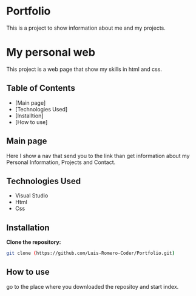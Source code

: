 # Portfolio

This is a project to show information about me and my projects.

# My personal web

This project is a web page that show my skills in html and css.

## Table of Contents

- [Main page]
- [Technologies Used]
- [Installtion]
- [How to use]
## Main page

Here I show a nav that send you to the link than get information about my Personal Information, Projects and Contact.

## Technologies Used

- Visual Studio
- Html
- Css

## Installation

**Clone the repository:**

   ```bash
   git clone (https://github.com/Luis-Romero-Coder/Portfolio.git)
   ```

## How to use
go to the place where you downloaded the repositoy and start index.

